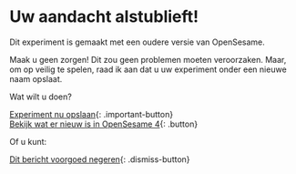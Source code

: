 # Uw aandacht alstublieft!

Dit experiment is gemaakt met een oudere versie van OpenSesame.

Maak u geen zorgen! Dit zou geen problemen moeten veroorzaken. Maar, om op veilig te spelen, raad ik aan dat u uw experiment onder een nieuwe naam opslaat.

Wat wilt u doen?

[Experiment nu opslaan](opensesame://action.save){: .important-button} <br />
[Bekijk wat er nieuw is in OpenSesame 4](new:html://osdoc.cogsci.nl/3.2/important-changes-3/){: .button} <br />

Of u kunt:

[Dit bericht voorgoed negeren](opensesame://event.os4n_dismiss_old_experiment){: .dismiss-button}